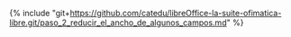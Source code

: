 {% include "git+https://github.com/catedu/libreOffice-la-suite-ofimatica-libre.git/paso_2_reducir_el_ancho_de_algunos_campos.md" %}
